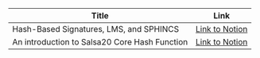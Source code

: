 |Title|Link|
|---|---|
|Hash-Based Signatures, LMS, and SPHINCS|[Link to Notion](https://www.notion.so/Hash-Based-Signatures-LMS-and-SPHINCS-fda8ef0eb9a7441c87bb032db7c3e0b8)|
|An introduction to Salsa20 Core Hash Function |[Link to Notion](https://www.notion.so/An-introduction-to-core-Salsa20-Hash-Function-74dbe70ddbe447db8c2ed57713ee6860)|

